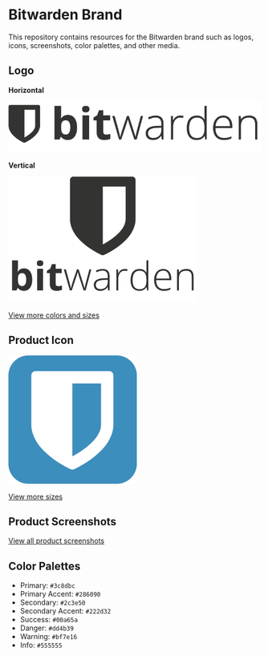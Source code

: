 # Bitwarden Brand

This repository contains resources for the Bitwarden brand such as logos, icons, screenshots, color palettes, and other media.

## Logo

**Horizontal**

![Bitwarden Logo Horizontal](/logos/logo-horizontal.png "Bitwarden Logo Horizontal")

**Vertical**

![Bitwarden Logo Vertical](/logos/logo-vertical.png "Bitwarden Logo Vertical")

[View more colors and sizes](/logos)

## Product Icon

![Bitwarden Product Icon](/icons/256x256.png "Bitwarden Product Icon")

[View more sizes](/icons)

## Product Screenshots

[View all product screenshots](/screenshots)

## Color Palettes

- Primary: `#3c8dbc`
- Primary Accent: `#286090`
- Secondary: `#2c3e50`
- Secondary Accent: `#222d32`
- Success: `#00a65a`
- Danger: `#dd4b39`
- Warning: `#bf7e16`
- Info: `#555555`
